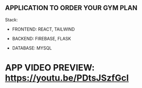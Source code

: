 ## APPLICATION TO ORDER YOUR GYM PLAN 

Stack:
- FRONTEND: REACT, TAILWIND

- BACKEND: FIREBASE, FLASK 

- DATABASE: MYSQL

# APP VIDEO PREVIEW: https://youtu.be/PDtsJSzfGcI

